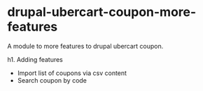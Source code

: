 # drupal-ubercart-coupon-more-features
A module to more features to drupal ubercart coupon.

h1. Adding features
* Import list of coupons via csv content
* Search coupon by code
